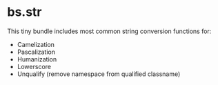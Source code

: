 bs.str
======

This tiny bundle includes most common string conversion functions for:

* Camelization
* Pascalization
* Humanization
* Lowerscore 
* Unqualify (remove namespace from qualified classname)